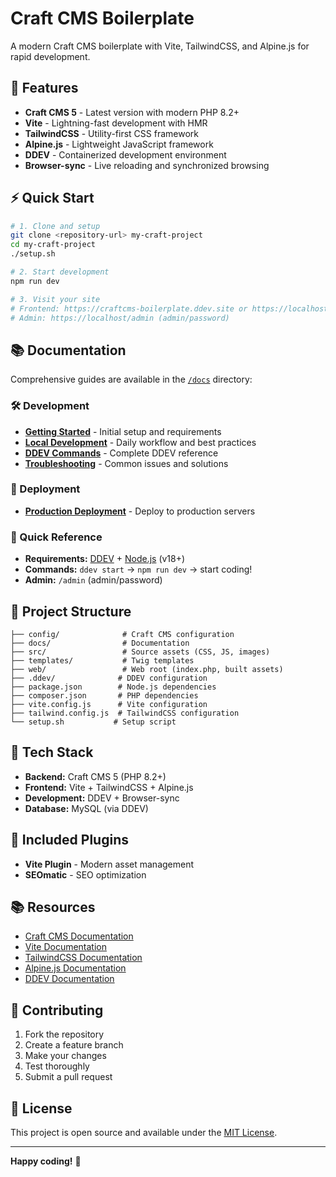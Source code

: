# Craft CMS Boilerplate

A modern Craft CMS boilerplate with Vite, TailwindCSS, and Alpine.js for rapid development.

## 🚀 Features

- **Craft CMS 5** - Latest version with modern PHP 8.2+
- **Vite** - Lightning-fast development with HMR
- **TailwindCSS** - Utility-first CSS framework
- **Alpine.js** - Lightweight JavaScript framework
- **DDEV** - Containerized development environment
- **Browser-sync** - Live reloading and synchronized browsing

## ⚡ Quick Start

```bash
# 1. Clone and setup
git clone <repository-url> my-craft-project
cd my-craft-project
./setup.sh

# 2. Start development
npm run dev

# 3. Visit your site
# Frontend: https://craftcms-boilerplate.ddev.site or https://localhost
# Admin: https://localhost/admin (admin/password)
```

## 📚 Documentation

Comprehensive guides are available in the [`/docs`](docs/) directory:

### 🛠️ Development
- **[Getting Started](docs/development/getting-started.md)** - Initial setup and requirements
- **[Local Development](docs/development/local-development.md)** - Daily workflow and best practices
- **[DDEV Commands](docs/development/ddev-commands.md)** - Complete DDEV reference
- **[Troubleshooting](docs/development/troubleshooting.md)** - Common issues and solutions

### 🚀 Deployment
- **[Production Deployment](docs/deployment/production.md)** - Deploy to production servers

### 📖 Quick Reference
- **Requirements:** [DDEV](https://ddev.readthedocs.io/en/stable/#installation) + [Node.js](https://nodejs.org/) (v18+)
- **Commands:** `ddev start` → `npm run dev` → start coding!
- **Admin:** `/admin` (admin/password)

## 📁 Project Structure

```
├── config/              # Craft CMS configuration
├── docs/                # Documentation
├── src/                 # Source assets (CSS, JS, images)
├── templates/           # Twig templates
├── web/                 # Web root (index.php, built assets)
├── .ddev/              # DDEV configuration
├── package.json        # Node.js dependencies
├── composer.json       # PHP dependencies
├── vite.config.js      # Vite configuration
├── tailwind.config.js  # TailwindCSS configuration
└── setup.sh           # Setup script
```

## 🎨 Tech Stack

- **Backend:** Craft CMS 5 (PHP 8.2+)
- **Frontend:** Vite + TailwindCSS + Alpine.js
- **Development:** DDEV + Browser-sync
- **Database:** MySQL (via DDEV)

## 🔌 Included Plugins

- **Vite Plugin** - Modern asset management
- **SEOmatic** - SEO optimization

## 📚 Resources

- [Craft CMS Documentation](https://craftcms.com/docs)
- [Vite Documentation](https://vitejs.dev/)
- [TailwindCSS Documentation](https://tailwindcss.com/docs)
- [Alpine.js Documentation](https://alpinejs.dev/)
- [DDEV Documentation](https://ddev.readthedocs.io/)

## 🤝 Contributing

1. Fork the repository
2. Create a feature branch
3. Make your changes
4. Test thoroughly
5. Submit a pull request

## 📄 License

This project is open source and available under the [MIT License](LICENSE).

---

**Happy coding!** 🚀

